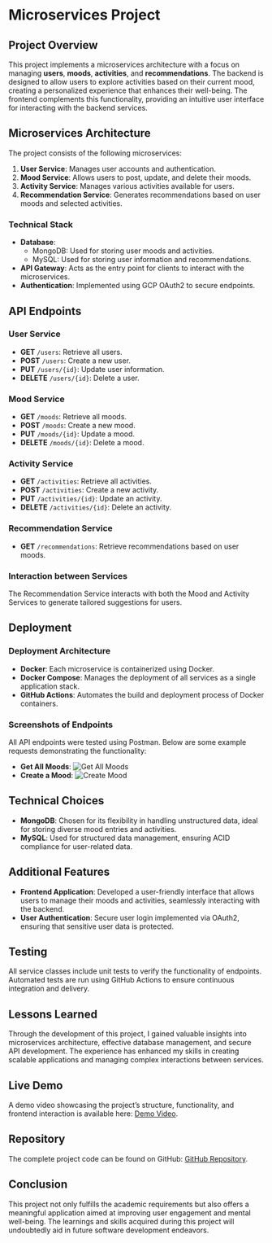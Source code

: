 # Microservices Project

## Project Overview

This project implements a microservices architecture with a focus on managing **users**, **moods**, **activities**, and **recommendations**. The backend is designed to allow users to explore activities based on their current mood, creating a personalized experience that enhances their well-being. The frontend complements this functionality, providing an intuitive user interface for interacting with the backend services.

## Microservices Architecture

The project consists of the following microservices:

1. **User Service**: Manages user accounts and authentication.
2. **Mood Service**: Allows users to post, update, and delete their moods.
3. **Activity Service**: Manages various activities available for users.
4. **Recommendation Service**: Generates recommendations based on user moods and selected activities.

### Technical Stack

- **Database**:
  - MongoDB: Used for storing user moods and activities.
  - MySQL: Used for storing user information and recommendations.
- **API Gateway**: Acts as the entry point for clients to interact with the microservices.
- **Authentication**: Implemented using GCP OAuth2 to secure endpoints.

## API Endpoints

### User Service
- **GET** `/users`: Retrieve all users.
- **POST** `/users`: Create a new user.
- **PUT** `/users/{id}`: Update user information.
- **DELETE** `/users/{id}`: Delete a user.

### Mood Service
- **GET** `/moods`: Retrieve all moods.
- **POST** `/moods`: Create a new mood.
- **PUT** `/moods/{id}`: Update a mood.
- **DELETE** `/moods/{id}`: Delete a mood.

### Activity Service
- **GET** `/activities`: Retrieve all activities.
- **POST** `/activities`: Create a new activity.
- **PUT** `/activities/{id}`: Update an activity.
- **DELETE** `/activities/{id}`: Delete an activity.

### Recommendation Service
- **GET** `/recommendations`: Retrieve recommendations based on user moods.
  
### Interaction between Services
The Recommendation Service interacts with both the Mood and Activity Services to generate tailored suggestions for users.

## Deployment

### Deployment Architecture
- **Docker**: Each microservice is containerized using Docker.
- **Docker Compose**: Manages the deployment of all services as a single application stack.
- **GitHub Actions**: Automates the build and deployment process of Docker containers.

### Screenshots of Endpoints
All API endpoints were tested using Postman. Below are some example requests demonstrating the functionality:

- **Get All Moods**: ![Get All Moods](link-to-screenshot)
- **Create a Mood**: ![Create Mood](link-to-screenshot)

## Technical Choices

- **MongoDB**: Chosen for its flexibility in handling unstructured data, ideal for storing diverse mood entries and activities.
- **MySQL**: Used for structured data management, ensuring ACID compliance for user-related data.

## Additional Features

- **Frontend Application**: Developed a user-friendly interface that allows users to manage their moods and activities, seamlessly interacting with the backend.
- **User Authentication**: Secure user login implemented via OAuth2, ensuring that sensitive user data is protected.

## Testing

All service classes include unit tests to verify the functionality of endpoints. Automated tests are run using GitHub Actions to ensure continuous integration and delivery.

## Lessons Learned

Through the development of this project, I gained valuable insights into microservices architecture, effective database management, and secure API development. The experience has enhanced my skills in creating scalable applications and managing complex interactions between services.

## Live Demo

A demo video showcasing the project’s structure, functionality, and frontend interaction is available here: [Demo Video](link-to-demo-video).

## Repository

The complete project code can be found on GitHub: [GitHub Repository](https://github.com/GiosSiebe/AdvancedProgrammingTopics).

## Conclusion

This project not only fulfills the academic requirements but also offers a meaningful application aimed at improving user engagement and mental well-being. The learnings and skills acquired during this project will undoubtedly aid in future software development endeavors.
